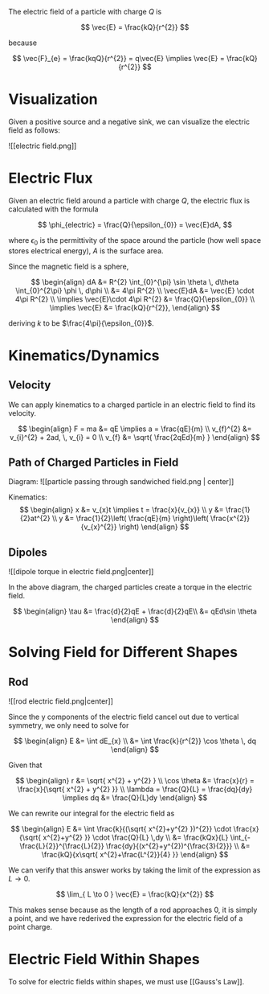 The electric field of a particle with charge $Q$ is

$$
\vec{E} = \frac{kQ}{r^{2}}
$$

because

$$
\vec{F}_{e} = \frac{kqQ}{r^{2}} = q\vec{E} \implies \vec{E} = \frac{kQ}{r^{2}}
$$

# Visualization

Given a positive source and a negative sink, we can visualize the electric field as follows:

![[electric field.png]]

# Electric Flux

Given an electric field around a particle with charge $Q$, the electric flux is calculated with the formula

$$
\phi_{electric} = \frac{Q}{\epsilon_{0}} = \vec{E}dA,
$$

where $\epsilon_{0}$ is the permittivity of the space around the particle (how well space stores electrical energy), $A$ is the surface area.

Since the magnetic field is a sphere, 

$$
\begin{align}
dA &= R^{2} \int_{0}^{\pi} \sin \theta \, d\theta \int_{0}^{2\pi} \phi \, d\phi \\
&= 4\pi R^{2} \\
\vec{E}dA &= \vec{E} \cdot 4\pi R^{2} \\
\implies \vec{E}\cdot 4\pi R^{2} &= \frac{Q}{\epsilon_{0}} \\
\implies \vec{E} &= \frac{kQ}{r^{2}},
\end{align}
$$

deriving $k$ to be $\frac{4\pi}{\epsilon_{0}}$.

# Kinematics/Dynamics

## Velocity

We can apply kinematics to a charged particle in an electric field to find its velocity.

$$
\begin{align}
F = ma &= qE \implies a = \frac{qE}{m} \\
v_{f}^{2} &= v_{i}^{2} + 2ad, \, v_{i} = 0 \\
v_{f} &= \sqrt{ \frac{2qEd}{m} }
\end{align}
$$

## Path of Charged Particles in Field

Diagram: 
![[particle passing through sandwiched field.png | center]]

Kinematics:
$$
\begin{align}
x &= v_{x}t \implies t = \frac{x}{v_{x}} \\
y &= \frac{1}{2}at^{2} \\
y &= \frac{1}{2}\left( \frac{qE}{m} \right)\left( \frac{x^{2}}{v_{x}^{2}} \right)
\end{align}
$$

## Dipoles

![[dipole torque in electric field.png|center]]

In the above diagram, the charged particles create a torque in the electric field.

$$
\begin{align}
\tau &= \frac{d}{2}qE + \frac{d}{2}qE\\
&= qEd\sin \theta
\end{align}
$$

# Solving Field for Different Shapes

## Rod

![[rod electric field.png|center]]

Since the y components of the electric field cancel out due to vertical symmetry, we only need to solve for 

$$
\begin{align}
E &= \int dE_{x} \\
&= \int \frac{k}{r^{2}} \cos \theta \, dq
\end{align}
$$

Given that 

$$
\begin{align}
r &= \sqrt{ x^{2} + y^{2} } \\
\cos \theta &= \frac{x}{r} = \frac{x}{\sqrt{ x^{2} + y^{2} }} \\
\lambda = \frac{Q}{L} = \frac{dq}{dy} \implies dq &= \frac{Q}{L}dy
\end{align}
$$

We can rewrite our integral for the electric field as

$$
\begin{align}
E &= \int \frac{k}{(\sqrt{ x^{2}+y^{2} })^{2}} \cdot \frac{x}{\sqrt{ x^{2}+y^{2} }} \cdot \frac{Q}{L} \,dy  \\
&= \frac{kQx}{L} \int_{-\frac{L}{2}}^{\frac{L}{2}} \frac{dy}{(x^{2}+y^{2})^{\frac{3}{2}}} \\
&= \frac{kQ}{x\sqrt{ x^{2}+\frac{L^{2}}{4} }} 
\end{align}
$$

We can verify that this answer works by taking the limit of the expression as $L \to 0$.

$$
\lim_{ L \to 0 } \vec{E} = \frac{kQ}{x^{2}}
$$

This makes sense because as the length of a rod approaches 0, it is simply a point, and we have rederived the expression for the electric field of a point charge.

# Electric Field Within Shapes

To solve for electric fields within shapes, we must use [[Gauss's Law]].